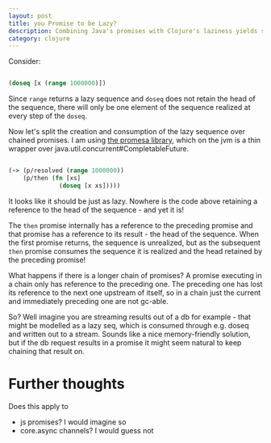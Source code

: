 ```yaml
---
layout: post
title: you Promise to be Lazy?
description: Combining Java's promises with Clojure's laziness yields some interesting behaviour
category: clojure
---
```


Consider:

```clojure

(doseq [x (range 1000000)])

```

Since `range` returns a lazy sequence and `doseq` does not retain the head of the
sequence, there will only be one element of the sequence realized at every step of the `doseq`.

Now let's split the creation and consumption of the lazy sequence over chained promises. 
I am using [the promesa library](https://github.com/funcool/promesa), which on the jvm
is a thin wrapper over java.util.concurrent#CompletableFuture.

```clojure

(-> (p/resolved (range 1000000))
    (p/then (fn [xs]
              (doseq [x xs]))))

```

It looks like it should be just as lazy. Nowhere is the code above retaining a reference to 
the head of the sequence - and yet it is! 

The `then` promise internally has a reference to the preceding promise and that promise has a reference
to its result - the head of the sequence. When the first promise returns, the sequence is unrealized,
but as the subsequent `then` promise consumes the sequence it is realized and the head retained 
by the preceding promise!

What happens if there is a longer chain of promises? A promise executing in a chain
only has reference to the preceding one. The preceding one has lost its reference to the 
next one upstream of itself, so in a chain just the current and immediately preceding one are not 
gc-able. 

So? Well imagine you are streaming results out of a db for example - that might be 
modelled as a lazy seq, which is consumed through e.g. doseq and written out to a 
stream. Sounds like a nice memory-friendly solution, but if the db request results in a 
promise it might seem natural to keep chaining that result on. 

# Further thoughts 

Does this apply to 

* js promises? I would imagine so 
* core.async channels? I would guess not  